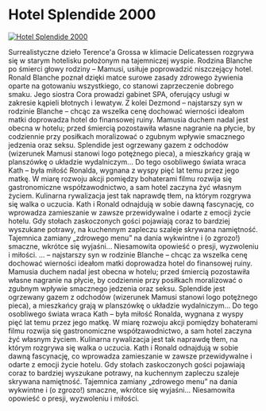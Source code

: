Hotel Splendide 2000 
=============
[![Hotel Splendide 2000 ](http://vidos.pl/images/player.gif)](http://vidos.pl/hotel-splendide-2000)

 Surrealistyczne dzieło Terence'a Grossa w klimacie Delicatessen rozgrywa się w starym hotelisku położonym na tajemniczej wyspie. Rodzina Blanche po śmierci głowy rodziny – Mamusi, usiłuje poprowadzić niszczejący hotel. Ronald Blanche poznał dzięki matce surowe zasady zdrowego żywienia oparte na gotowaniu wszystkiego, co stanowi zaprzeczenie dobrego smaku. Jego siostra Cora prowadzi gabinet SPA, oferujący usługi w zakresie kąpieli błotnych i lewatyw. Z kolei Dezmond – najstarszy syn w rodzinie Blanche – chcąc za wszelka cenę dochować wierności ideałom matki doprowadza hotel do finansowej ruiny. Mamusia duchem nadal jest obecna w hotelu; przed śmiercią pozostawiła własne nagranie na płycie, by codziennie przy posiłkach moralizować o zgubnym wpływie smacznego jedzenia oraz seksu. Splendide jest ogrzewany gazem z odchodów (wizerunek Mamusi stanowi logo potężnego pieca), a mieszkańcy grają w planszówkę o układzie wydalniczym... Do tego osobliwego świata wraca Kath – była miłość Ronalda, wygnana z wyspy pięć lat temu przez jego matkę. W miarę rozwoju akcji pomiędzy bohaterami filmu rozwija się gastronomiczne współzawodnictwo, a sam hotel zaczyna żyć własnym życiem. Kulinarna rywalizacja jest tak naprawdę tłem, na którym rozgrywa się walka o uczucia. Kath i Ronald odnajdują w sobie dawną fascynację, co wprowadza zamieszanie w zawsze przewidywalne i odarte z emocji życie hotelu. Gdy stołach zaskoczonych gości pojawiają coraz to bardziej wyszukane potrawy, na kuchennym zapleczu szaleje skrywana namiętność. Tajemnica zamiany „zdrowego menu” na dania wykwintne i (o zgrozo!) smaczne, wkrótce się wyjaśni... Niesamowita opowieść o presji, wyzwoleniu i miłości.   ... – najstarszy syn w rodzinie Blanche – chcąc za wszelka cenę dochować wierności ideałom matki doprowadza hotel do finansowej ruiny. Mamusia duchem nadal jest obecna w hotelu; przed śmiercią pozostawiła własne nagranie na płycie, by codziennie przy posiłkach moralizować o zgubnym wpływie smacznego jedzenia oraz seksu. Splendide jest ogrzewany gazem z odchodów (wizerunek Mamusi stanowi logo potężnego pieca), a mieszkańcy grają w planszówkę o układzie wydalniczym... Do tego osobliwego świata wraca Kath – była miłość Ronalda, wygnana z wyspy pięć lat temu przez jego matkę. W miarę rozwoju akcji pomiędzy bohaterami filmu rozwija się gastronomiczne współzawodnictwo, a sam hotel zaczyna żyć własnym życiem. Kulinarna rywalizacja jest tak naprawdę tłem, na którym rozgrywa się walka o uczucia. Kath i Ronald odnajdują w sobie dawną fascynację, co wprowadza zamieszanie w zawsze przewidywalne i odarte z emocji życie hotelu. Gdy stołach zaskoczonych gości pojawiają coraz to bardziej wyszukane potrawy, na kuchennym zapleczu szaleje skrywana namiętność. Tajemnica zamiany „zdrowego menu” na dania wykwintne i (o zgrozo!) smaczne, wkrótce się wyjaśni... Niesamowita opowieść o presji, wyzwoleniu i miłości.
